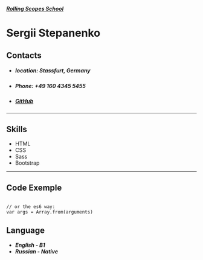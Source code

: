 _**[Rolling Scopes School](https://github.com/rolling-scopes-school)**_
# Sergii Stepanenko
## Contacts
- ##### location: Stassfurt, Germany
- ##### Phone: +49 160 4345 5455
- ##### [GitHub](https://github.com/sstepanenkoff)
---
## Skills
- HTML
- CSS
- Sass
- Bootstrap
---
## Code Exemple 
```var args = Array.prototype.slice.call(arguments);

// or the es6 way:
var args = Array.from(arguments)
```

## Language
- _**English - B1**_
- _**Russian - Native**_
